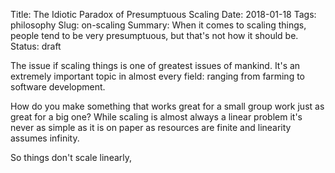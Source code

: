 Title: The Idiotic Paradox of Presumptuous Scaling
Date: 2018-01-18
Tags: philosophy 
Slug: on-scaling
Summary: When it comes to scaling things, people tend to be very presumptuous, but that's not how it should be.
Status: draft

The issue if scaling things is one of greatest issues of mankind. It's an extremely important topic in almost every field: ranging from farming to software development. 

How do you make something that works great for a small group work just as great for a big one? While scaling is almost always a linear problem it's never as simple as it is on paper as resources are finite and linearity assumes infinity.  

So things don't scale linearly,
